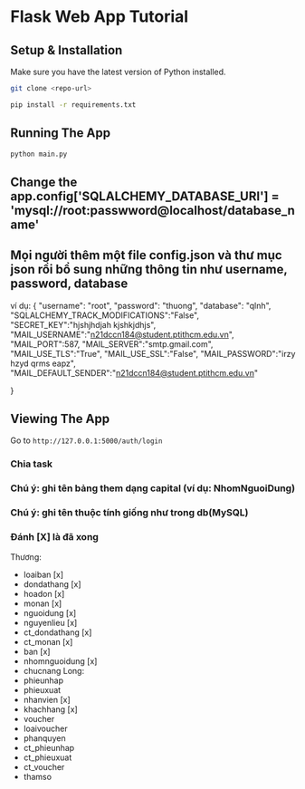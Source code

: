 # Flask Web App Tutorial

## Setup & Installation

Make sure you have the latest version of Python installed.

```bash
git clone <repo-url>
```

```bash
pip install -r requirements.txt
```

## Running The App

```bash
python main.py
```

## Change the app.config['SQLALCHEMY_DATABASE_URI'] = 'mysql://root:passwword@localhost/database_name'

## Mọi người thêm một file config.json và thư mục json rồi bổ sung những thông tin như username, password, database

ví dụ:
{
"username": "root",
"password": "thuong",
"database": "qlnh",
"SQLALCHEMY_TRACK_MODIFICATIONS":"False",
"SECRET_KEY":"hjshjhdjah kjshkjdhjs",
"MAIL_USERNAME":"n21dccn184@student.ptithcm.edu.vn",
"MAIL_PORT":587,
"MAIL_SERVER":"smtp.gmail.com",
"MAIL_USE_TLS":"True",
"MAIL_USE_SSL":"False",
"MAIL_PASSWORD":"irzy hzyd qrms eapz",
"MAIL_DEFAULT_SENDER":"n21dccn184@student.ptithcm.edu.vn"

}

## Viewing The App

Go to `http://127.0.0.1:5000/auth/login`

### Chia task

### Chú ý: ghi tên bảng them dạng capital (ví dụ: NhomNguoiDung)

### Chú ý: ghi tên thuộc tính giống như trong db(MySQL)

### Đánh [X] là đã xong

Thương:

- loaiban [x]
- dondathang [x]
- hoadon [x]
- monan [x]
- nguoidung [x]
- nguyenlieu [x]
- ct_dondathang [x]
- ct_monan [x]
- ban [x]
- nhomnguoidung [x]
- chucnang
  Long:
- phieunhap
- phieuxuat
- nhanvien [x]
- khachhang [x]
- voucher
- loaivoucher
- phanquyen
- ct_phieunhap
- ct_phieuxuat
- ct_voucher
- thamso
